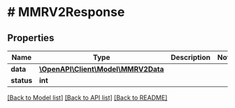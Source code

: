 # # MMRV2Response

## Properties

Name | Type | Description | Notes
------------ | ------------- | ------------- | -------------
**data** | [**\OpenAPI\Client\Model\MMRV2Data**](MMRV2Data.md) |  |
**status** | **int** |  |

[[Back to Model list]](../../README.md#models) [[Back to API list]](../../README.md#endpoints) [[Back to README]](../../README.md)

